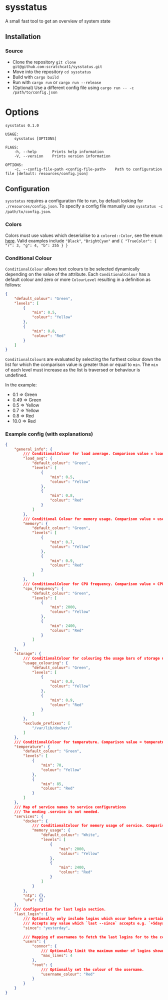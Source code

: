 # sysstatus
A small fast tool to get an overview of system state

## Installation
### Source
- Clone the repository `git clone git@github.com:scratchcat1/sysstatus.git`
- Move into the repository `cd sysstatus`
- Build with `cargo build`
- Run with `cargo run` or `cargo run --release`
- (Optional) Use a different config file using `cargo run -- -c /path/to/config.json`

# Options
```
sysstatus 0.1.0

USAGE:
    sysstatus [OPTIONS]

FLAGS:
    -h, --help       Prints help information
    -V, --version    Prints version information

OPTIONS:
    -c, --config-file-path <config-file-path>    Path to configuration file [default: resources/config.json]
```

## Configuration
`sysstatus` requires a configuration file to run, by default looking for `./resources/config.json`.
To specify a config file manually use `sysstatus -c /path/to/config.json`.

### Colors
Colors must use values which deserialise to a `colored::Color`, see the enum [here](https://docs.rs/colored/2.0.0/colored/enum.Color.html).
Valid examples include `"Black"`, `"BrightCyan"` and `{
    "TrueColor": {
        "r": 3,
        "g": 4,
        "b": 255
    }
}`

### Conditional Colour
`ConditionalColour` allows text colours to be selected dynamically depending on the value of the attribute. Each `ConditionalColour` has a default colour and zero or more `ColourLevel` resulting in a definition as follows:
```json
{
    "default_colour": "Green",
    "levels": [
        {
            "min": 0.5,
            "colour": "Yellow"
        },
        {
            "min": 0.8,
            "colour": "Red"
        }
    ]
}
```
`ConditionalColour`s are evaluated by selecting the furthest colour down the list for which the comparison value is greater than or equal to `min`. The `min` of each level must increase as the list is traversed or behaviour is undefined.

In the example:
- 0.1 => Green
- 0.49 => Green
- 0.5 => Yellow
- 0.7 => Yellow
- 0.8 => Red
- 10.0 => Red

### Example config (with explanations)
```json
{
    "general_info": {
        /// ConditionalColour for load average. Comparison value = load / cores.
        "load_avg": {
            "default_colour": "Green",
            "levels": [
                {
                    "min": 0.5,
                    "colour": "Yellow"
                },
                {
                    "min": 0.8,
                    "colour": "Red"
                }
            ]
        },
        /// Conditional Colour for memory usage. Comparison value = used / total.
        "memory": {
            "default_colour": "Green",
            "levels": [
                {
                    "min": 0.7,
                    "colour": "Yellow"
                },
                {
                    "min": 0.9,
                    "colour": "Red"
                }
            ]
        },
        /// ConditionalColour for CPU frequency. Comparison value = CPU frequency in MHz.
        "cpu_frequency": {
            "default_colour": "Green",
            "levels": [
                {
                    "min": 2000,
                    "colour": "Yellow"
                },
                {
                    "min": 2400,
                    "colour": "Red"
                }
            ]
        }
    },
    "storage": {
        /// ConditionalColour for colouring the usage bars of storage usage. Comparison value = used / total.
        "usage_colouring": {
            "default_colour": "Green",
            "levels": [
                {
                    "min": 0.8,
                    "colour": "Yellow"
                },
                {
                    "min": 0.9,
                    "colour": "Red"
                }
            ]
        },
        "exclude_prefixes": [
            "/var/lib/docker/"
        ]
    },
    /// ConditionalColour for temperature. Comparison value = temperature of component.
    "temperature": {
        "default_colour": "Green",
        "levels": [
            {
                "min": 70,
                "colour": "Yellow"
            },
            {
                "min": 85,
                "colour": "Red"
            }
        ]
    },
    /// Map of service names to service configurations
    /// The ending .service is not needed.
    "services": {
        "docker": {
            /// ConditionalColour for memory usage of service. Comparison value = memory usage in bytes.
            "memory_usage": {
                "default_colour": "White",
                "levels": [
                    {
                        "min": 2000,
                        "colour": "Yellow"
                    },
                    {
                        "min": 2400,
                        "colour": "Red"
                    }
                ]
            }
        },
        "ntp": {},
        "ufw": {}
    },
    /// Configuration for last login section.
    "last_login": {
        /// Optionally only include logins which occur before a certain time.
        /// Accepts any value which `last --since` accepts e.g. `+5days`, `yesterday`.
        "since": "yesterday",

        /// Mapping of usernames to fetch the last logins for to the configuration for that user's last login.
        "users": {
            "connor": {
                /// Optionally limit the maximum number of logins shown of the user.
                "max_lines": 4
            },
            "root": {
                /// Optionally set the colour of the username.
                "username_colour": "Red"
            }
        }
    }
}
```
